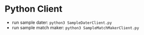 # Python Client
- run sample dater:          `python3 SampleDaterClient.py`
- run sample match maker:    `python3 SampleMatchMakerClient.py`
